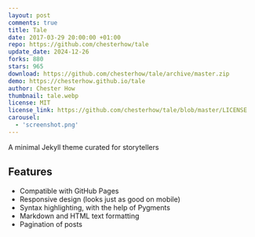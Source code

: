 ```yaml
---
layout: post
comments: true
title: Tale
date: 2017-03-29 20:00:00 +01:00
repo: https://github.com/chesterhow/tale
update_date: 2024-12-26
forks: 880
stars: 965
download: https://github.com/chesterhow/tale/archive/master.zip
demo: https://chesterhow.github.io/tale
author: Chester How
thumbnail: tale.webp
license: MIT
license_link: https://github.com/chesterhow/tale/blob/master/LICENSE
carousel:
  - 'screenshot.png'
---
```


A minimal Jekyll theme curated for storytellers

## Features

* Compatible with GitHub Pages
* Responsive design (looks just as good on mobile)
* Syntax highlighting, with the help of Pygments
* Markdown and HTML text formatting
* Pagination of posts
